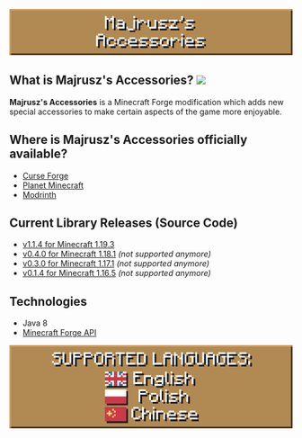 ![Mod logo](https://github.com/Majrusz/MinecraftCommon/blob/main/Accessories/logo.png?raw=true)

## What is Majrusz's Accessories? [![](http://cf.way2muchnoise.eu/full_majruszs-accessories_downloads.svg)](https://www.curseforge.com/minecraft/mc-mods/majruszs-accessories)
**Majrusz's Accessories** is a Minecraft Forge modification which adds new special accessories to make certain aspects of the game more enjoyable.

## Where is Majrusz's Accessories officially available?
- [Curse Forge](https://www.curseforge.com/minecraft/mc-mods/majruszs-accessories)
- [Planet Minecraft](https://www.planetminecraft.com/mod/majrusz-s-accessories-1-19-2/)
- [Modrinth](https://modrinth.com/mod/majruszs-accessories)

## Current Library Releases (Source Code)
- [v1.1.4 for Minecraft 1.19.3](https://github.com/Majrusz/MajruszAccessories/tree/1.19.X)
- [v0.4.0 for Minecraft 1.18.1](https://github.com/Majrusz/MajruszAccessories/tree/1.18.1) *(not supported anymore)*
- [v0.3.0 for Minecraft 1.17.1](https://github.com/Majrusz/MajruszAccessories/tree/1.17.1) *(not supported anymore)*
- [v0.1.4 for Minecraft 1.16.5](https://github.com/Majrusz/MajruszAccessories/tree/1.16.5) *(not supported anymore)*

## Technologies
- Java 8
- [Minecraft Forge API](https://github.com/MinecraftForge/MinecraftForge)

![Mod logo](https://github.com/Majrusz/MinecraftCommon/blob/main/Accessories/languages.png?raw=true)